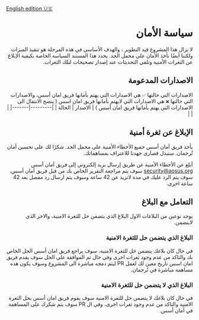 [English edition 🇺🇸]()

<div dir="rtl">

# سياسة الأمان
لا يزال هذا المشروع قيد التطوير ، والهدف الأساسي في هذه المرحلة هو تنفيذ الميزات ولكننا أيضًا نأخذ الأمان على محمل الجد. يحدد هذا المستند السياسة الخاصة بكيفية الإبلاغ عن الثغرات الأمنية وتلقي التحديثات عند إصدار تصحيحات لتلك الثغرات.

## الاصدارات المدعومة
الاصدارات التي حالتها `✅` هي الاصدارات التي يهتم بأمانها فريق امان أسس، والاصدارات التي حالتها `❌` هي الاصدارات التي لايهتم بأمانها فريق امان اسس ( ينصح الانتقال الى الاصدارات التي يهتم بأمانها فريق امان أسس )
|  الاصدار |  الحالة |
|---------|-------|
|         |       |

## الإبلاغ عن ثغرة أمنية
يأخذ فريق أمان أسس جميع الأخطاء الأمنية على محمل الجد. شكرًا لك على تحسين أمان تُرجمان. سنبذل قصارى جهدنا للاعتراف بمساهماتك.

أبلغ عن الأخطاء الأمنية عن طريق إرسال بريد إلكتروني إلى فريق أمان أسس <security@aosus.org> سوف يتم مراجعة التقرير الخاص بك من قبل فريق أمان أسس، سوف يتم الرد عليك في مدة لاتزيد عن 42 ساعة وسوف يتم ارسال رد مفصل بعد 42 ساعة اخرى.

## التعامل مع البلاغ
يوجد نوعين من البلاغات الاول البلاغ الذي يتضمن حل للثغرة الامنية، والاخر الذي لايتضمن.

### البلاغ الذي يتضمن حل للثغرة الامنية
في حال كان بلاغك يتضمن خل للثغرة الامنية، سوف يراجع فريق امان أسس الحل الخاص بك والتاكد من عدم وجود ثغرات اخرى وفي حال تم الموافقة على الحل سوف يقدم فريق امان اسس تاريخ معين لك لعمل PR ليتم دمجه مباشرة الى المشروع وسوف يكون هذه مساهمة مباشرة في تُرجمان.

### البلاغ الذي لا يتضمن حل للثغرة الامنية
في حال كان بلاغك لا يتضمن حل للثغرة الامنية سوف يقوم فريق امان أسس بحل الثغرة الامنية والتاكد من عدم وجود ثغرات اخرى، وفي ال PR سوف يتم شكرك على المساهمة في أمان أسس.

</div>
